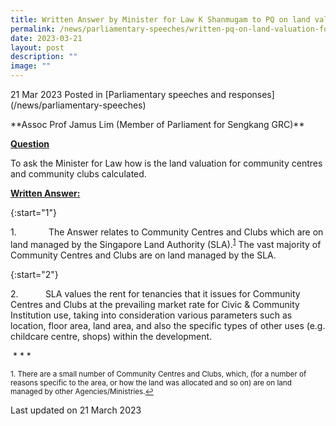 ```yaml
---
title: Written Answer by Minister for Law K Shanmugam to PQ on land valuation
permalink: /news/parliamentary-speeches/written-pq-on-land-valuation-for-ccs/
date: 2023-03-21
layout: post
description: ""
image: ""
---
```

21 Mar 2023 Posted in \[Parliamentary speeches and responses\](/news/parliamentary-speeches)

\*\*Assoc Prof Jamus Lim (Member of Parliament for Sengkang GRC)\*\*

<b><u>Question</u></b>

To ask the Minister for Law how is the land valuation for community centres and community clubs calculated.

<b><u>Written Answer:</u></b>

{:start="1"}

1.             The Answer relates to Community Centres and Clubs which are on land managed by the Singapore Land Authority (SLA).<sup><a href="#fn1" id="ref1">1</a></sup> The vast majority of Community Centres and Clubs are on land managed by the SLA.

{:start="2"}

2.           SLA values the rent for tenancies that it issues for Community Centres and Clubs at the prevailing market rate for Civic & Community Institution use, taking into consideration various parameters such as location, floor area, land area, and also the specific types of other uses (e.g. childcare centre, shops) within the development.

 \* \* \*

<p><sup id="fn1">1. There are a small number of Community Centres and Clubs, which, (for a number of reasons specific to the area, or how the land was allocated and so on) are on land managed by other Agencies/Ministries.<a href="#ref1" title="Jump back to footnote 1 in the text.">↩</a></sup></p>

<p class="right-side-updated">Last updated on 21 March 2023</p>